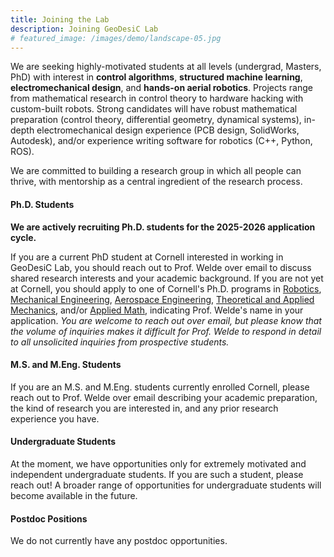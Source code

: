```yaml
---
title: Joining the Lab
description: Joining GeoDesiC Lab
# featured_image: /images/demo/landscape-05.jpg
---
```


We are seeking highly-motivated students at all levels (undergrad, Masters, PhD) with interest in **control algorithms**, **structured machine learning**, **electromechanical design**, and **hands-on aerial robotics**. Projects range from mathematical research in control theory to hardware hacking with custom-built robots.  Strong candidates will have robust mathematical preparation (control theory, differential geometry, dynamical systems), in-depth electromechanical design experience (PCB design, SolidWorks, Autodesk), and/or experience writing software for robotics (C++, Python, ROS). 

We are committed to building a research group in which all people can thrive, with mentorship as a central ingredient of the research process.

#### Ph.D. Students

**We are actively recruiting Ph.D. students for the 2025-2026 application cycle.**

If you are a current PhD student at Cornell interested in working in GeoDesiC Lab, you should reach out to Prof. Welde over email to discuss shared research interests and your academic background. If you are not yet at Cornell, you should apply to one of Cornell's Ph.D. programs in [Robotics](https://www.engineering.cornell.edu/mae/phd/robotics-phd/), [Mechanical Engineering](https://www.engineering.cornell.edu/mae/phd/mechanical-engineering-phd/), [Aerospace Engineering](https://www.engineering.cornell.edu/mae/phd/aerospace-engineering-phd/), [Theoretical and Applied Mechanics](https://www.engineering.cornell.edu/mae/phd/theoretical-applied-mechanics-phd/), and/or [Applied Math](https://cam.cornell.edu/academics/phd-program/), indicating Prof. Welde's name in your application. *You are welcome to reach out over email, but please know that the volume of inquiries makes it difficult for Prof. Welde to respond in detail to all unsolicited inquiries from prospective students.*

####  M.S. and M.Eng. Students

If you are an M.S. and M.Eng. students currently enrolled Cornell, please reach out to Prof. Welde over email describing your academic preparation, the kind of research you are interested in, and any prior research experience you have.

#### Undergraduate Students

At the moment, we have opportunities only for extremely motivated and independent undergraduate students. If you are such a student, please reach out! A broader range of opportunities for undergraduate students will become available in the future.

#### Postdoc Positions

We do not currently have any postdoc opportunities.
